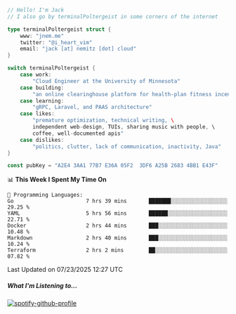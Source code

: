 ```go
// Hello! I'm Jack
// I also go by terminalPoltergeist in some corners of the internet

type terminalPoltergeist struct {
    www: "jnem.me"
    twitter: "@i_heart_vim"
    email: "jack [at] nemitz [dot] cloud"
}

switch terminalPoltergeist {
    case work:
        "Cloud Engineer at the University of Minnesota"
    case building:
        "an online clearinghouse platform for health-plan fitness incentive programs"
    case learning:
        "gRPC, Laravel, and PAAS architecture"
    case likes:
        "premature optimization, technical writing, \
        independent web-design, TUIs, sharing music with people, \
        coffee, well-documented apis"
    case dislikes:
        "politics, clutter, lack of communication, inactivity, Java"
}

const pubKey = "A2E4 3AA1 77B7 E36A 05F2  3DF6 A25B 2683 4BB1 E43F"
```

<!--START_SECTION:waka-->
📊 **This Week I Spent My Time On** 

```text
💬 Programming Languages: 
Go                       7 hrs 39 mins       ███████░░░░░░░░░░░░░░░░░░   29.25 % 
YAML                     5 hrs 56 mins       ██████░░░░░░░░░░░░░░░░░░░   22.71 % 
Docker                   2 hrs 44 mins       ███░░░░░░░░░░░░░░░░░░░░░░   10.48 % 
Markdown                 2 hrs 40 mins       ███░░░░░░░░░░░░░░░░░░░░░░   10.24 % 
Terraform                2 hrs 2 mins        ██░░░░░░░░░░░░░░░░░░░░░░░   07.82 % 
```


 Last Updated on 07/23/2025 12:27 UTC
<!--END_SECTION:waka-->

##### What I'm Listening to...

[![spotify-github-profile](https://jnem.me/listening-item?maxAge=2592000)](https://jnem.me/listening)
